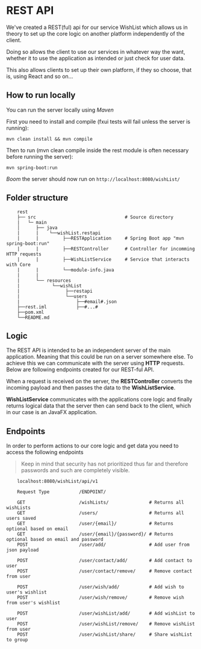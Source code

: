 # REST API

We've created a REST(ful) api for our service WishList which allows us in theory to set up the core logic on another
platform independently of the client.

Doing so allows the client to use our services in whatever way the want, whether it to use the application as intended
or just check for user data.

This also allows clients to set up their own platform, if they so choose, that is, using React and so on...

## How to run locally

You can run the server locally using *Maven*

First you need to install and compile (fxui tests will fail unless the server is running):

`mvn clean install && mvn compile`

Then to run (mvn clean compile inside the rest module is often necessary before running the server):

`mvn spring-boot:run`

*Boom* the server should now run on `http://localhost:8080/wishList/`

## Folder structure

        rest
        ├── src                                 # Source directory
        |   └─ main                             
        │      ├── java
        |      |    └──wishList.restapi         
        |      |         ├──RESTApplication     # Spring Boot app "mvn spring-boot:run"
        |      |         ├──RESTController      # Controller for incomming HTTP requests    
        |      |         ├──WishListService     # Service that interacts with Core
        |      |         └──module-info.java
        |      |
        |      └── resources
        |            └──wishList
        |                 ├──restapi
        |                 └──users
        |                     ├──#email#.json
        ├──rest.iml           ├──#...#
        ├──pom.xml
        └──README.md

## Logic

The REST API is intended to be an independent server of the main application. Meaning that this could be run on a server
somewhere else. To achieve this we can communicate with the server using **HTTP** requests. Below are following
endpoints created for our REST-ful API.

When a request is received on the server, the **RESTController** converts the incoming payload and then passes the data
to the **WishListService**.

**WishListService** communicates with the applications core logic and finally returns logical data that the server then
can send back to the client, which in our case is an JavaFX application.

## Endpoints

In order to perform actions to our core logic and get data you need to access the following endpoints

> Keep in mind that security has not prioritized thus far and therefore passwords and such are completely visible.

```
    localhost:8080/wishList/api/v1
    
    Request Type           /ENDPOINT/
    
    GET                    /wishLists/               # Returns all wishLists
    GET                    /users/                   # Returns all users saved
    GET                    /user/{email}/            # Returns optional based on email
    GET                    /user/{email}/{password}/ # Returns optional based on email and password
    POST                   /user/add/                # Add user from json payload
    
    POST                   /user/contact/add/        # Add contact to user
    POST                   /user/contact/remove/     # Remove contact from user
    
    POST                   /user/wish/add/           # Add wish to user's wishlist
    POST                   /user/wish/remove/        # Remove wish from user's wishlist
    
    POST                   /user/wishList/add/       # Add wishList to user
    POST                   /user/wishList/remove/    # Remove wishList from user
    POST                   /user/wishList/share/     # Share wishList to group

    
```
